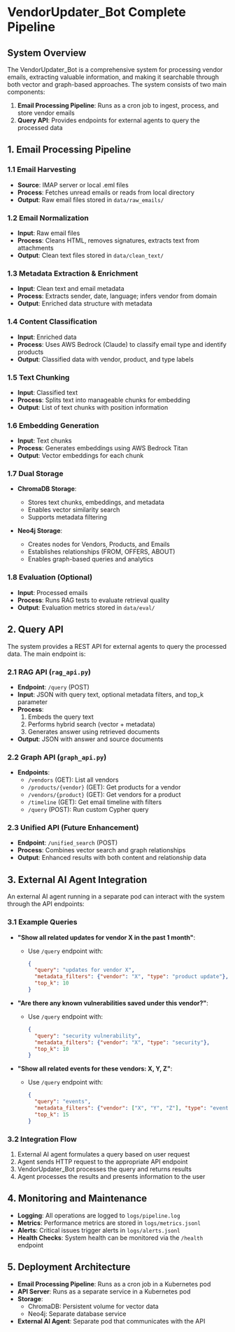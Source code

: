 # VendorUpdater_Bot Complete Pipeline

## System Overview

The VendorUpdater_Bot is a comprehensive system for processing vendor emails, extracting valuable information, and making it searchable through both vector and graph-based approaches. The system consists of two main components:

1. **Email Processing Pipeline**: Runs as a cron job to ingest, process, and store vendor emails
2. **Query API**: Provides endpoints for external agents to query the processed data

## 1. Email Processing Pipeline

### 1.1 Email Harvesting
- **Source**: IMAP server or local .eml files
- **Process**: Fetches unread emails or reads from local directory
- **Output**: Raw email files stored in `data/raw_emails/`

### 1.2 Email Normalization
- **Input**: Raw email files
- **Process**: Cleans HTML, removes signatures, extracts text from attachments
- **Output**: Clean text files stored in `data/clean_text/`

### 1.3 Metadata Extraction & Enrichment
- **Input**: Clean text and email metadata
- **Process**: Extracts sender, date, language; infers vendor from domain
- **Output**: Enriched data structure with metadata

### 1.4 Content Classification
- **Input**: Enriched data
- **Process**: Uses AWS Bedrock (Claude) to classify email type and identify products
- **Output**: Classified data with vendor, product, and type labels

### 1.5 Text Chunking
- **Input**: Classified text
- **Process**: Splits text into manageable chunks for embedding
- **Output**: List of text chunks with position information

### 1.6 Embedding Generation
- **Input**: Text chunks
- **Process**: Generates embeddings using AWS Bedrock Titan
- **Output**: Vector embeddings for each chunk

### 1.7 Dual Storage
- **ChromaDB Storage**:
  - Stores text chunks, embeddings, and metadata
  - Enables vector similarity search
  - Supports metadata filtering

- **Neo4j Storage**:
  - Creates nodes for Vendors, Products, and Emails
  - Establishes relationships (FROM, OFFERS, ABOUT)
  - Enables graph-based queries and analytics

### 1.8 Evaluation (Optional)
- **Input**: Processed emails
- **Process**: Runs RAG tests to evaluate retrieval quality
- **Output**: Evaluation metrics stored in `data/eval/`

## 2. Query API

The system provides a REST API for external agents to query the processed data. The main endpoint is:

### 2.1 RAG API (`rag_api.py`)
- **Endpoint**: `/query` (POST)
- **Input**: JSON with query text, optional metadata filters, and top_k parameter
- **Process**: 
  1. Embeds the query text
  2. Performs hybrid search (vector + metadata)
  3. Generates answer using retrieved documents
- **Output**: JSON with answer and source documents

### 2.2 Graph API (`graph_api.py`)
- **Endpoints**:
  - `/vendors` (GET): List all vendors
  - `/products/{vendor}` (GET): Get products for a vendor
  - `/vendors/{product}` (GET): Get vendors for a product
  - `/timeline` (GET): Get email timeline with filters
  - `/query` (POST): Run custom Cypher query

### 2.3 Unified API (Future Enhancement)
- **Endpoint**: `/unified_search` (POST)
- **Process**: Combines vector search and graph relationships
- **Output**: Enhanced results with both content and relationship data

## 3. External AI Agent Integration

An external AI agent running in a separate pod can interact with the system through the API endpoints:

### 3.1 Example Queries
- **"Show all related updates for vendor X in the past 1 month"**:
  - Use `/query` endpoint with:
    ```json
    {
      "query": "updates for vendor X",
      "metadata_filters": {"vendor": "X", "type": "product update"},
      "top_k": 10
    }
    ```

- **"Are there any known vulnerabilities saved under this vendor?"**:
  - Use `/query` endpoint with:
    ```json
    {
      "query": "security vulnerability",
      "metadata_filters": {"vendor": "X", "type": "security"},
      "top_k": 10
    }
    ```

- **"Show all related events for these vendors: X, Y, Z"**:
  - Use `/query` endpoint with:
    ```json
    {
      "query": "events",
      "metadata_filters": {"vendor": ["X", "Y", "Z"], "type": "event"},
      "top_k": 15
    }
    ```

### 3.2 Integration Flow
1. External AI agent formulates a query based on user request
2. Agent sends HTTP request to the appropriate API endpoint
3. VendorUpdater_Bot processes the query and returns results
4. Agent processes the results and presents information to the user

## 4. Monitoring and Maintenance

- **Logging**: All operations are logged to `logs/pipeline.log`
- **Metrics**: Performance metrics are stored in `logs/metrics.jsonl`
- **Alerts**: Critical issues trigger alerts in `logs/alerts.jsonl`
- **Health Checks**: System health can be monitored via the `/health` endpoint

## 5. Deployment Architecture

- **Email Processing Pipeline**: Runs as a cron job in a Kubernetes pod
- **API Server**: Runs as a separate service in a Kubernetes pod
- **Storage**:
  - ChromaDB: Persistent volume for vector data
  - Neo4j: Separate database service
- **External AI Agent**: Separate pod that communicates with the API